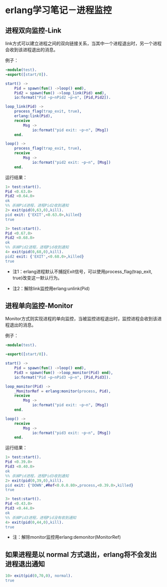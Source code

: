 erlang学习笔记－进程监控
===

进程双向监控-Link
---

link方式可以建立进程之间的双向链接关系，当其中一个进程退出时，另一个进程会收到该进程退出的消息。

例子：

``` erlang
-module(test).
-export([start/0]).

start() ->
    Pid = spawn(fun() ->loop() end),
    Pid2 = spawn(fun() ->loop_link(Pid) end),
    io:format("Pid ~p~nPid2 ~p~n", [Pid,Pid2]).

loop_link(Pid) ->
    process_flag(trap_exit, true),
    erlang:link(Pid),
    receive
        Msg ->
            io:format("pid exit: ~p~n", [Msg])
    end.

loop() ->
    process_flag(trap_exit, true),
    receive
        Msg ->
            io:format("pid2 exit: ~p~n", [Msg])
    end.
```

运行结果：

``` erlang
1> test:start().
Pid <0.63.0>
Pid2 <0.64.0>
ok
%% 杀掉Pid进程，进程Pid2收到通知
2> exit(pid(0,63,0),kill).
pid exit: {'EXIT',<0.63.0>,killed}
true

3> test:start().
Pid <0.67.0>
Pid2 <0.68.0>
ok
%% 杀掉Pid2进程，进程Pid收到通知
4> exit(pid(0,68,0),kill).
pid2 exit: {'EXIT',<0.68.0>,killed}
true
```

* 注1：erlang进程默认不捕捉Exit信号，可以使用process_flag(trap_exit, true)改变这一默认行为。

* 注2：解除link监控用erlang:unlink(Pid)

进程单向监控-Monitor
---

Monitor方式则实现进程的单向监控，当被监控进程退出时，监控进程会收到该进程退出的消息。

例子：

``` erlang
-module(test).

-export([start/0]).

start() ->
    Pid = spawn(fun() ->loop() end),
    Pid3 = spawn(fun() ->loop_monitor(Pid) end),
    io:format("Pid ~p~nPid3 ~p~n", [Pid,Pid3]).

loop_monitor(Pid) ->
    _MonitorRef = erlang:monitor(process, Pid),
    receive
        Msg ->
            io:format("pid exit: ~p~n", [Msg])
    end.

loop() ->
    receive
        Msg ->
            io:format("pid3 exit: ~p~n", [Msg])
    end.
```

运行结果：

``` erlang
1> test:start().
Pid <0.39.0>
Pid3 <0.40.0>
ok
%% 杀掉Pid进程，进程Pid3收到通知
2> exit(pid(0,39,0),kill).
pid exit: {'DOWN',#Ref<0.0.0.80>,process,<0.39.0>,killed}
true

3> test:start().
Pid <0.43.0>
Pid3 <0.44.0>
ok
%% 杀掉Pid3进程，进程Pid没有收到通知
4> exit(pid(0,44,0),kill).
true
```

* 注：解除monitor监控用erlang:demonitor(MonitorRef)

如果进程是以 normal 方式退出，erlang将不会发出进程退出通知
---

``` erlang
10> exit(pid(0,70,0), normal).
true
```